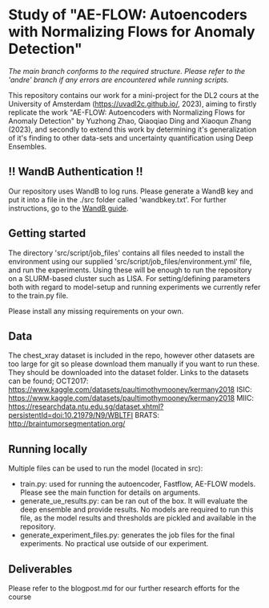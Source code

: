 # Study of "AE-FLOW: Autoencoders with Normalizing Flows for Anomaly Detection"

*The main branch conforms to the required structure. Please refer to the 'andre' branch if any errors are encountered while running scripts.*

This repository contains our work for a mini-project for the DL2 cours at the University of Amsterdam (https://uvadl2c.github.io/, 2023), aiming to firstly replicate the work "AE-FLOW: Autoencoders with Normalizing Flows for Anomaly Detection" by Yuzhong Zhao, Qiaoqiao Ding and Xiaoqun Zhang (2023), and secondly to extend this work by determining it's generalization of it's finding to other data-sets and uncertainty quantification using Deep Ensembles.

## ‼️ WandB Authentication !!
Our repository uses WandB to log runs. Please generate a WandB key and put it into a file in the ./src folder called 'wandbkey.txt'.
For further instructions, go to the [WandB guide](https://docs.wandb.ai/quickstart).

## Getting started

The directory 'src/script/job_files' contains all files needed to install the environment using our supplied 'src/script/job_files/environment.yml' file, and run the experiments. Using these will be enough to run the repository on a SLURM-based cluster such as LISA. For setting/defining parameters both with regard to model-setup and running experiments we currently refer to the train.py file.

Please install any missing requirements on your own.

## Data
The chest_xray dataset is included in the repo, however other datasets are too large for git so please download them manually if you want to run these. They should be downloaded into the dataset folder. Links to the datasets can be found;
OCT2017: https://www.kaggle.com/datasets/paultimothymooney/kermany2018
ISIC: https://www.kaggle.com/datasets/paultimothymooney/kermany2018
MIIC: https://researchdata.ntu.edu.sg/dataset.xhtml?persistentId=doi:10.21979/N9/WBLTFI
BRATS: http://braintumorsegmentation.org/

## Running locally
Multiple files can be used to run the model (located in src):
* train.py: used for running the autoencoder, Fastflow, AE-FLOW models. Please see the main function for details on arguments.
* generate_ue_results.py: can be ran out of the box. It will evaluate the deep ensemble and provide results. No models are required to run this file, as the model results and thresholds are pickled and available in the repository.
* generate_experiment_files.py: generates the job files for the final experiments. No practical use outside of our experiment.

## Deliverables
Please refer to the blogpost.md for our further research efforts for the course
